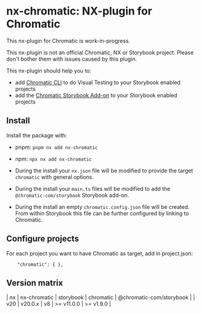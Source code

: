 # nx-chromatic: NX-plugin for Chromatic

This nx-plugin for Chromatic is work-in-progress.

This nx-plugin is not an official Chromatic, NX or Storybook project. Please don't bother them with issues caused by this plugin.

This nx-plugin should help you to:
* add [Chromatic CLI](https://www.chromatic.com/docs/cli/) to do Visual Testing to your Storybook enabled projects
* add the [Chromatic Storybook Add-on](https://www.chromatic.com/docs/visual-tests-addon/) to your Storybook enabled projects

## Install
Install the package with: 
* pnpm: `pnpm nx add nx-chromatic`
* npm: `npx nx add nx-chromatic`

* During the install your `nx.json` file will be modified to provide the target `chromatic` with general options.
* During the install your `main.ts` files will be modified to add the `@chromatic-com/storybook` Storybook add-on.
* During the install an empty `chromatic.config.json` file will be created. From within Storybook this file can be further configured by linking to Chromatic. 

## Configure projects
For each project you want to have Chromatic as target, add in project.json:
```
    "chromatic": { },
```


## Version matrix

| nx    | nx-chromatic | storybook | chromatic  | @chromatic-com/storybook | 
| v20   | v20.0.x      | v8        | >= v11.0.0 | >= v1.9.0                |


